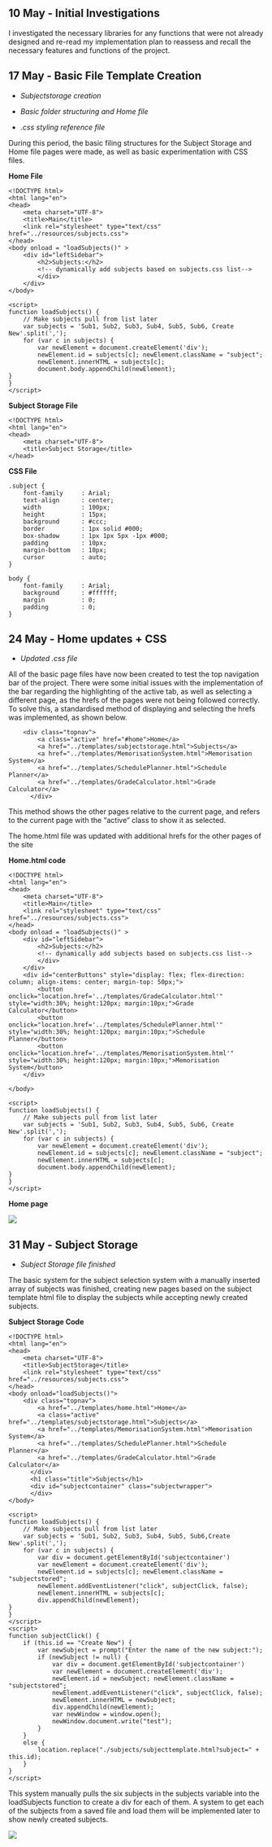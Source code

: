 ## 10 May - Initial Investigations<a id="10-may---initial-investigations"></a>

I investigated the necessary libraries for any functions that were not already designed and re-read my implementation plan to reassess and recall the necessary features and functions of the project.


## 17 May - Basic File Template Creation<a id="17-may---basic-file-template-creation"></a>

- _Subjectstorage creation_

- _Basic folder structuring and Home file_

- _.css styling reference file_

During this period, the basic filing structures for the Subject Storage and Home file pages were made, as well as basic experimentation with CSS files.

**Home File**

    <!DOCTYPE html>
    <html lang="en">
    <head>
        <meta charset="UTF-8">
        <title>Main</title>
        <link rel="stylesheet" type="text/css" href="../resources/subjects.css">
    </head>
    <body onload = "loadSubjects()" >
        <div id="leftSidebar">
            <h2>Subjects:</h2>
            <!-- dynamically add subjects based on subjects.css list-->
            </div>
        </div>
    </body>

<!---->

    <script>
    function loadSubjects() {
        // Make subjects pull from list later
        var subjects = 'Sub1, Sub2, Sub3, Sub4, Sub5, Sub6, Create New'.split(',');
        for (var c in subjects) {
            var newElement = document.createElement('div');
            newElement.id = subjects[c]; newElement.className = "subject";
            newElement.innerHTML = subjects[c];
            document.body.appendChild(newElement);
    }
    }
    </script>

**Subject Storage File**

    <!DOCTYPE html>
    <html lang="en">
    <head>
        <meta charset="UTF-8">
        <title>Subject Storage</title>
    </head>

**CSS File**

    .subject {
        font-family     : Arial;
        text-align      : center;
        width           : 100px;
        height          : 15px;
        background      : #ccc;
        border          : 1px solid #000;
        box-shadow      : 1px 1px 5px -1px #000;
        padding         : 10px;
        margin-bottom   : 10px;
        cursor          : auto;
    }

<!---->

    body {
        font-family     : Arial;
        background      : #ffffff;
        margin          : 0;
        padding         : 0;
    }


## 24 May - Home updates + CSS<a id="24-may---home-updates--css"></a>

- _Updated .css file_

All of the basic page files have now been created to test the top navigation bar of the project. There were some initial issues with the implementation of the bar regarding the highlighting of the active tab, as well as selecting a different page, as the hrefs of the pages were not being followed correctly. To solve this, a standardised method of displaying and selecting the hrefs was implemented, as shown below.

        <div class="topnav">
            <a class="active" href="#home">Home</a>
            <a href="../templates/subjectstorage.html">Subjects</a>
            <a href="../templates/MemorisationSystem.html">Memorisation System</a>
            <a href="../templates/SchedulePlanner.html">Schedule Planner</a>
            <a href="../templates/GradeCalculator.html">Grade Calculator</a>
          </div>

This method shows the other pages relative to the current page, and refers to the current page with the “active” class to show it as selected. 

The home.html file was updated with additional hrefs for the other pages of the site

**Home.html code**

    <!DOCTYPE html>
    <html lang="en">
    <head>
        <meta charset="UTF-8">
        <title>Main</title>
        <link rel="stylesheet" type="text/css" href="../resources/subjects.css">
    </head>
    <body onload = "loadSubjects()" >
        <div id="leftSidebar">
            <h2>Subjects:</h2>
            <!-- dynamically add subjects based on subjects.css list-->
            </div>
        </div>
        <div id="centerButtons" style="display: flex; flex-direction: column; align-items: center; margin-top: 50px;">
            <button onclick="location.href='../templates/GradeCalculator.html'" style="width:30%; height:120px; margin:10px;">Grade Calculator</button>
            <button onclick="location.href='../templates/SchedulePlanner.html'" style="width:30%; height:120px; margin:10px;">Schedule Planner</button>
            <button onclick="location.href='../templates/MemorisationSystem.html'" style="width:30%; height:120px; margin:10px;">Memorisation System</button>
        </div>

<!---->

    </body>

<!---->

    <script>
    function loadSubjects() {
        // Make subjects pull from list later
        var subjects = 'Sub1, Sub2, Sub3, Sub4, Sub5, Sub6, Create New'.split(',');
        for (var c in subjects) {
            var newElement = document.createElement('div');
            newElement.id = subjects[c]; newElement.className = "subject";
            newElement.innerHTML = subjects[c];
            document.body.appendChild(newElement);
    }
    }
    </script>

**Home page**

![](https://lh7-us.googleusercontent.com/docsz/AD_4nXeW-AVegIza2gLgdy7kRHbzi16b8ZKNMv_CeC6w1fQLducFmpHt-OzeKjW4Dhzl_kpKqS5niSIhC6zoWLQLAL_YD7loLalawm1JGwmYLnSnhEg1-zEIow5myLr9QOY84oaM5XMY-78AFhnbokheuMXmSis7?key=gN0_xdxwyMMxbxbHXeBexA)


## 31 May - Subject Storage<a id="31-may---subject-storage"></a>

- _Subject Storage file finished_

The basic system for the subject selection system with a manually inserted array of subjects was finished, creating new pages based on the subject template html file to display the subjects while accepting newly created subjects.

**Subject Storage Code**

    <!DOCTYPE html>
    <html lang="en">
    <head>
        <meta charset="UTF-8">
        <title>SubjectStorage</title>
        <link rel="stylesheet" type="text/css" href="../resources/subjects.css">
    </head>
    <body onload="loadSubjects()">
        <div class="topnav">
            <a href="../templates/home.html">Home</a>
            <a class="active" href="../templates/subjectstorage.html">Subjects</a>
            <a href="../templates/MemorisationSystem.html">Memorisation System</a>
            <a href="../templates/SchedulePlanner.html">Schedule Planner</a>
            <a href="../templates/GradeCalculator.html">Grade Calculator</a>
          </div>
          <h1 class="title">Subjects</h1>
          <div id="subjectcontainer" class="subjectwrapper">
          </div>
    </body>

<!---->

    <script>
    function loadSubjects() {
        // Make subjects pull from list later
        var subjects = 'Sub1, Sub2, Sub3, Sub4, Sub5, Sub6,Create New'.split(',');
        for (var c in subjects) {
            var div = document.getElementById('subjectcontainer')
            var newElement = document.createElement('div');
            newElement.id = subjects[c]; newElement.className = "subjectstored";
            newElement.addEventListener("click", subjectClick, false);
            newElement.innerHTML = subjects[c];
            div.appendChild(newElement);
    }
    }
    </script>
    <script>
    function subjectClick() {
        if (this.id == "Create New") {
            var newSubject = prompt("Enter the name of the new subject:");
            if (newSubject != null) {
                var div = document.getElementById('subjectcontainer')
                var newElement = document.createElement('div');
                newElement.id = newSubject; newElement.className = "subjectstored";
                newElement.addEventListener("click", subjectClick, false);
                newElement.innerHTML = newSubject;
                div.appendChild(newElement);
                var newWindow = window.open();
                newWindow.document.write("test");
            }
        }
        else {
            location.replace("./subjects/subjecttemplate.html?subject=" + this.id);
        }
    }
    </script>

This system manually pulls the six subjects in the subjects variable into the loadSubjects function to create a div for each of them. A system to get each of the subjects from a saved file and load them will be implemented later to show newly created subjects.

![](https://lh7-us.googleusercontent.com/docsz/AD_4nXcFBtE1x-Y9tvHZSZuKPiA2E9u-mndCO3d8VCRdOHlT51KW3vs3CEv2E2wwco0uUQm3eCVo5BYO2pgGSREtycKOjxQZyatkLWCEr0rBqZc5Giesyta_B5ejCe8omOM-dSKBo4rNuKQdsQuQKIRutJXTfc1F?key=gN0_xdxwyMMxbxbHXeBexA)

\
\
\
\
\
\
\
\
\
\
\
\
\
\
\
\
\
\
\
\
\
\
\
\
\
\
\
\
\
\



## 6 June - Schedule Planner and Subject Storage<a id="6-june---schedule-planner-and-subject-storage"></a>

Added basic template versions of all planned pages to test the top sidebar as a way to select different pages.

- _Schedule Planner_

The subject storage file was reworked to implement file loading to import subjects. This included implementing a number of functions to split down the file and get the arrays created from its’ data, split by the commas in the arrays.

**Subject Storage Final Version**

    <!DOCTYPE html>
    <html lang="en">
    <head>
        <meta charset="UTF-8">
        <title>SubjectStorage</title>
        <link rel="stylesheet" type="text/css" href="../resources/subjects.css">
        <script src="../javascript/main.js"></script>
    </head>
    <body onload="loadSubjects()">
        <div class="topnav">
            <a href="../templates/home.html">Home</a>
            <a class="active" href="../templates/subjectstorage.html">Subjects</a>
            <a href="../templates/MemorisationSystem.html">Memorisation System</a>
            <a href="../templates/SchedulePlanner.html">Schedule Planner</a>
            <a href="../templates/GradeCalculator.html">Grade Calculator</a>
          </div>
          <h1 class="title">Subjects</h1>
          <label for="TasksInput" class="btn loadbtn" style="margin-left:39%"">Load subjects from Subjectgrades file</label>
          <input id="TasksInput" style="visibility:hidden;" type="file" onchange='openTasksFile(event)'>
          <div id="subjectcontainer" class="subjectwrapper">
          </div>
    </body>

<!---->

    <script>
        const openTasksFile = (e) => {
            e.target.files[0].text().then((t) => {
                const outcome = t.split(/\r?\n/);
                console.log("File content:", outcome);
                const dataLines = outcome.slice(1);
                [group1, group2, group3] = splitAndGroupArrays(dataLines);
                console.log("Subjects Found:", group1);
                group1 = uniq(group1);
                console.log("Unique Subjects Found:", group1);
                group1.push("Create New");
                group1.forEach(subject => {
                    var div = document.getElementById('subjectcontainer')
                    var newElement = document.createElement('div');
                    newElement.id = subject; newElement.className = "subjectstored";
                    newElement.addEventListener("click", subjectClick, false);
                    newElement.innerHTML = subject;
                    div.appendChild(newElement);
                });

<!---->

            });
        };
        function splitAndGroupArrays(arrays) {
            let group1 = [];
            let group2 = [];
            let group3 = [];

<!---->

            arrays.forEach(array => {
                let sections = array.split(',');
                if (sections.length === 3) {
                    group1.push(sections[0].trim());
                    group2.push(sections[1].trim());
                    group3.push(sections[2].trim());
                } else {
                    console.warn("Error", array);
                }
            });
            return [group1, group2, group3];
        }
    </script>

![](https://lh7-us.googleusercontent.com/docsz/AD_4nXdGmu2-y2foTtRQYpTk9mO8e0U272cpxl8Ab100cZs-pbPX_bFaYEwAByXpLh97ZVPfyp2xwsaZ1nQ_DhtbvVnOi9sTFgSvRv6hU4HWOp8-QBQRkY-1t5QHAo0_JTIo3mg4a3zZqY4KUqCemsW7eyzx86k?key=gN0_xdxwyMMxbxbHXeBexA)

While creating the file reading method, it was discovered that files cannot be written to in a Javascript environment without a backend server for security reasons, causing any newly created files to be required to be locally stored.

I looked into the implementation of the schedule planner file, and assessing the different options to create the calendar and tasks menu. After looking between various libraries, the one that I ended up utilising was the FullCalendar module due to its’ simple implementation without the requirement for the end user to download any files and its’ unreliance on any backend servers, an issue faced with the manhole library.

From here, the implementation of the schedule planner was relatively simple. Initially, the main calendar was implemented without any task functionality using the basic structure laid out in the FullCalendar documentation. 

**Basic Page Code**

    <!DOCTYPE html>
    <html lang="en">
    <head>
        <meta charset="UTF-8">
        <title>SchedulePlanner</title>
        <link rel="stylesheet" type="text/css" href="../resources/subjects.css">
        <script src='https://cdn.jsdelivr.net/npm/fullcalendar@6.1.14/index.global.min.js'></script>
    </head>
    <body onload = "loadSubjects()" >
        <div class="topnav">
            <a href="../templates/home.html">Home</a>
            <a href="../templates/subjectstorage.html">Subjects</a>
            <a href="../templates/MemorisationSystem.html">Memorisation System</a>
            <a class="active" href="../templates/SchedulePlanner.html">Schedule Planner</a>
            <a href="../templates/GradeCalculator.html">Grade Calculator</a>
          </div>
          <h1 class="title">Schedule Planner</h1>
          <div id='calendar'></div>
    </body>
    <script>
        document.addEventListener('DOMContentLoaded', function() {
          calendarEl = document.getElementById('calendar');
          calendar = new FullCalendar.Calendar(calendarEl, {
            initialView: 'dayGridMonth',
            selectable: true,
            height:"auto"
          });
          calendar.render();
        });

**Basic Schedule Planner Menu**

![](https://lh7-us.googleusercontent.com/docsz/AD_4nXd0yv2kNzIzOK677936wSGgIypasXf0S8un7tszFCcnF9eTVySCGHMB0tSG8M8hsru9DbtuBLc9x759kdyopep0mLqu6j-iyL1AFv6TgP8w5su0uP8OAsuDCKsFji5cd2-K8pllite2XdzxW_I50P-6fZI?key=gN0_xdxwyMMxbxbHXeBexA)

A basic tasks system was then introduced, however it still lacks the details view within the popout menu.

**Basic Tasks Menu**

    <!DOCTYPE html>
    <html lang="en">
    <head>
        <meta charset="UTF-8">
        <title>SchedulePlanner</title>
        <link rel="stylesheet" type="text/css" href="../resources/subjects.css">
        <script src='https://cdn.jsdelivr.net/npm/fullcalendar@6.1.14/index.global.min.js'></script>
        <script src="../javascript/main.js"></script>
    </head>
    <body>
        <div class="topnav">
            <a href="../templates/home.html">Home</a>
            <a href="../templates/subjectstorage.html">Subjects</a>
            <a href="../templates/MemorisationSystem.html">Memorisation System</a>
            <a class="active" href="../templates/SchedulePlanner.html">Schedule Planner</a>
            <a href="../templates/GradeCalculator.html">Grade Calculator</a>
        </div>
        <h1 class="title">Schedule Planner</h1>
        <button id="loadFileBtn" class="btn">Select Schedule File</button>
        <button id="createTaskBtn" class="btn">Create New Task</button>
        <div id='calendar'></div>

<!---->

        <script>
            document.addEventListener('DOMContentLoaded', function() {
                // Initialize the calendar element
                calendarEl = document.getElementById('calendar');
                calendar = new FullCalendar.Calendar(calendarEl, {
                    events: [],
                    initialView: 'dayGridMonth',
                    selectable: true,
                    height: "auto",
                    eventMouseEnter: function(info) {
                showTaskDetails(info.event);
            },
            eventMouseLeave: function() {
                hideTaskDetails();
            }
                });
                calendar.render();

<!---->

                document.getElementById('loadFileBtn').addEventListener('click', loadSubjects);
                document.getElementById('createTaskBtn').addEventListener('click', createTask);
                document.getElementById('saveTaskBtn').addEventListener('click', saveTask);
                document.getElementById('cancelTaskBtn').addEventListener('click', closeTaskModal);
            });

<!---->

            function showTaskDetails(event) {
                const detailsDiv = document.createElement('div');
                detailsDiv.id = 'taskDetailsHover';
                detailsDiv.style.position = 'absolute';
                detailsDiv.style.backgroundColor = 'white';
                detailsDiv.style.border = '1px solid black';
                detailsDiv.style.padding = '10px';
                detailsDiv.style.zIndex = '1000';
                detailsDiv.innerHTML = `
                    <strong>${event.title}</strong><br>
                    Start: ${event.start.toLocaleString()}<br>
                    End: ${event.end ? event.end.toLocaleString() : 'N/A'}<br>
                    Details: ${event.extendedProps.details || 'No details provided'}
                `;
           
                function hideTaskDetails() {
                    const detailsDiv = document.getElementById('taskDetailsHover');
                    if (detailsDiv) {
                        detailsDiv.remove();
                }
            }
        document.body.appendChild(detailsDiv);
        document.addEventListener('mousemove', function moveListener(e) {
            detailsDiv.style.left = e.pageX + 10 + 'px';
            detailsDiv.style.top = e.pageY + 10 + 'px';
        }, { once: true });
    }

<!---->

            function loadSubjects() {
                const input = document.createElement('input');
                input.type = 'file';
                input.onchange = openSubjectsFile;
                input.click();
            }

<!---->

            const openSubjectsFile = (e) => {
                e.target.files[0].text().then((t) => {
                    const outcome = t.split(/\r?\n/);
                    console.log("File content:", outcome);
                    const dataLines = outcome.slice(1);
                    const [titles, starts, ends, colors] = splitAndGroupArrays(dataLines);
                    console.log("Titles:", titles);
                    console.log("Starts:", starts);
                    console.log("Ends:", ends);
                    console.log("Colors:", colors);

<!---->

                    const events = titles.map((title, index) => ({
                        title: title,
                        start: starts[index],
                        end: ends[index],
                        color: colors[index]
                    }));

<!---->

                    localStorage.setItem('scheduleEvents', JSON.stringify(events));

<!---->

                    updateCalendar();
                });
            };

<!---->

            function splitAndGroupArrays(arrays) {
                let group1 = [];
                let group2 = [];
                let group3 = [];
                let group4 = [];
                let group5 = [];

<!---->

                arrays.forEach(array => {
                    let sections = array.split(',');

<!---->

                    if (sections.length === 5) {
                        group1.push(sections[0].trim());
                        group2.push(sections[1].trim());
                        group3.push(sections[2].trim());
                        group4.push(sections[3].trim());
                    } else {
                        console.warn("Error", array);
                    }
                });

<!---->

                return [group1, group2, group3, group4];
            }

<!---->

            function createTask() {
            var newTask = prompt("Enter the name of the task:");
            var startDate = prompt("Enter start date of the task (Format - YYYY:MM:DD):");
            var endDate = prompt("Enter end date of the task (Format - YYYY:MM:DD):");
            var details = prompt("Task Details:");
            if (newTask != null) {
                newTask = {
                    title: newTask,
                    start: startDate,
                    end: endDate,
                    details: details
                };
                const existingEvents = JSON.parse(localStorage.getItem('scheduleEvents')) || [];
                existingEvents.push(newTask);
                localStorage.setItem('scheduleEvents', JSON.stringify(existingEvents));
                updateCalendar();
            }
            }

<!---->

            function updateCalendar() {
                const events = JSON.parse(localStorage.getItem('scheduleEvents')) || [];

<!---->

                calendar.removeAllEvents();
                events.forEach(event => calendar.addEvent(event));
                calendar.render();
            }

<!---->

            document.addEventListener('DOMContentLoaded', updateCalendar);
        </script>
    </body>
    </html>

This included a method to create tasks, as well as a method to locally save the created tasks to ensure they remain consistent.

The template for these tasks to be loaded into was also developed in its’ basic form. This template loads the subject information from the subject and creates a basic page around it.

![](https://lh7-us.googleusercontent.com/docsz/AD_4nXebdbECImJUhOYpvla0cBzvUzSo3D155VpdLXLRJ8p_4zqNc7dGXfoi9BfgVtZx9n0nHmkGnz5loCn0ZAJmn-rHg9vAfbo4tVHWwj8dIFj00z7aRW5EJrqI9IZoww5rC4KNjXSZqPdrlNxj97vZPbTGOKg?key=gN0_xdxwyMMxbxbHXeBexA)


## 13 June - Grades Calculator and Memorisation System<a id="13-june---grades-calculator-and-memorisation-system"></a>

The grades system was largely developed utilising similar code from the previous modules, particularly regarding the file loading and array separation functions. 

**Grade Calculator**

    <!DOCTYPE html>
    <html lang="en">
    <head>
        <meta charset="UTF-8">
        <title>Grade Calculator</title>
        <link rel="stylesheet" type="text/css" href="../resources/subjects.css">
    <script src="https://cdnjs.cloudflare.com/ajax/libs/Chart.js/2.9.4/Chart.js"> </script>
    </head>
    <body onload = "init()" >
        <div class="topnav">
            <a href="../templates/home.html">Home</a>
            <a href="../templates/subjectstorage.html">Subjects</a>
            <a href="../templates/MemorisationSystem.html">Memorisation System</a>
            <a href="../templates/SchedulePlanner.html">Schedule Planner</a>
            <a class="active" href="../templates/GradeCalculator.html">Grade Calculator</a>
        </div>
        <h1 class="title">Grade Calculator</h1>
        <label for="TasksInput" class="btn">Select Grades File</label>
        <input id="TasksInput" style="visibility:hidden;" type="file" onchange='openTasksFile(event)'>
        <canvas id="myChart" style="width:100%;max-width:700px"></canvas>
    </body>

<!---->

    <script>
        var xValues = ["A", "B", "C", "D", "E"];
        var yValues = [55, 49, 44, 24, 15];
        var barColors = ["red", "green", "blue", "orange", "brown"];
        var myChart; // Declare myChart globally

<!---->

        function init() {
            // Initialize the chart after the DOM has loaded
            var ctx = document.getElementById('myChart').getContext('2d');
            myChart = new Chart(ctx, {
                type: "bar",
                data: {
                    labels: xValues,
                    datasets: [{
                        backgroundColor: barColors,
                        data: yValues
                    }]
                },
                options: {
                    scales: {
                        yAxes: [{ ticks: { beginAtZero: true } }]
                    },
                    legend: { display: false },
                    title: {
                        display: true,
                        text: "Grades"
                    }
                }
            });
        }

<!---->

        const openTasksFile = (e) => {
            e.target.files[0].text().then((t) => {
                const outcome = t.split(/\r?\n/);
                console.log("File content:", outcome);
                // Skip the header line and process the rest
                const dataLines = outcome.slice(1);
                const [group1, group2, group3] = splitAndGroupArrays(dataLines);
                console.log("Group 1:", group1);
                console.log("Group 2:", group2);
                console.log("Group 3:", group3);

<!---->

                // Update xValues and yValues
                xValues = group2;
                yValues = group3.map(Number); // Ensure grades are numbers

<!---->

                // Redraw the chart with the new data
                updateChart();
            });
        };

<!---->

        function updateChart() {
            myChart.data.labels = xValues;
            myChart.data.datasets[0].data = yValues;
            myChart.update();
        }

<!---->

        function splitAndGroupArrays(arrays) {
            // Initialize arrays to hold grouped sections
            let group1 = [];
            let group2 = [];
            let group3 = [];

<!---->

            // Loop through each array in the input
            arrays.forEach(array => {
                // Split the string by commas
                let sections = array.split(',');

<!---->

                // Add each section to its corresponding group
                if (sections.length === 3) {
                    group1.push(sections[0].trim());
                    group2.push(sections[1].trim());
                    group3.push(sections[2].trim());
                } else {
                    console.warn("Error", array);
                }
            });

<!---->

            // Return the grouped arrays
            return [group1, group2, group3];

The Chart.js library was implemented to ensure that the graphs are as flexible and smooth as possible while ensuring that it can be run off of a users’ local device with no backend support. However, there are currently some issues with calculating the overall grades of the attached file. 

The memorisation system was also designed this week, with a popout window offering the question and possible answers in a similar format to that laid out in the storyboard for the implementation plan.

**Memorisation System Code**

    <!DOCTYPE html>
    <html lang="en">
    <head>
        <meta charset="UTF-8">
        <title>MemorisationSystem</title>
        <link rel="stylesheet" type="text/css" href="../resources/subjects.css">
    </head>
    <body onload="">
        <div class="topnav">
            <a href="../templates/home.html">Home</a>
            <a href="../templates/subjectstorage.html">Subjects</a>
            <a class="active" href="../templates/MemorisationSystem.html">Memorisation System</a>
            <a href="../templates/SchedulePlanner.html">Schedule Planner</a>
            <a href="../templates/GradeCalculator.html">Grade Calculator</a>
        </div>
        <h1 class="title">Memoriser</h1>
        <div class="flashcard-container">
            <h2>Click the "Start" button to select a flashcard file to practice</h2>
            <div class="flashcard-types">
                <button id="startButton">Start</button>
                <input id="questionsFile" type="file" style="visibility:hidden;" onchange='loadQuestions(event)'>
            </div>
            <dialog>
                <div class="flashcard" id="flashcard">
                    <span id="questionText"></span><br>
                    <button id="answer1" onclick="checkAnswer(this)"></button><br>
                    <button id="answer2" onclick="checkAnswer(this)"></button><br>
                    <button id="answer3" onclick="checkAnswer(this)"></button><br>
                    <button id="answer4" onclick="checkAnswer(this)"></button>
                </div>
                <div class="action-buttons">
                    <button onclick="nextQuestion()">Next</button>
                    <button onclick="closeDialog()">Close</button>
                </div>
                <div id="result"></div>
            </dialog>
        </div>
    </body>
    <script>
        let questions = [];
        let currentQuestionIndex = 0;

<!---->

        document.getElementById('startButton').addEventListener('click', function () {
            document.getElementById('questionsFile').click();
        });

<!---->

        function loadQuestions(event) {
            const file = event.target.files[0];
            if (file) {
                file.text().then((text) => {
                    const lines = text.split(/\r?\n/);
                    questions = lines.map(line => line.split(',')).filter(parts => parts.length === 5);
                    console.log(questions);
                    if (questions.length > 0) {
                        currentQuestionIndex = Math.floor(Math.random() * questions.length);
                        showQuestion(currentQuestionIndex);
                        document.querySelector('dialog').showModal();
                    }
                });
            }
        }

<!---->

        function showQuestion(index) {
            const [question, a1, a2, a3, a4] = questions[index];
            document.getElementById('questionText').textContent = question;
           
            // Randomize the order of answers
            const answers = [a1, a2, a3, a4];
            shuffleArray(answers);
           
            document.getElementById('answer1').textContent = answers[0];
            document.getElementById('answer2').textContent = answers[1];
            document.getElementById('answer3').textContent = answers[2];
            document.getElementById('answer4').textContent = answers[3];
           
            document.getElementById('result').textContent = '';
        }

<!---->

        function checkAnswer(button) {
            const selectedAnswer = button.textContent.trim();
            const correctAnswer = questions[currentQuestionIndex][1]; // First answer is correct

<!---->

            const resultDiv = document.getElementById('result');
            if (selectedAnswer === correctAnswer) {
                resultDiv.textContent = 'correct';
                resultDiv.style.color = 'green';
            } else {
                resultDiv.textContent = 'incorrect';
                resultDiv.style.color = 'red';
            }
        }

<!---->

        function nextQuestion() {
            currentQuestionIndex = Math.floor(Math.random() * questions.length);
            showQuestion(currentQuestionIndex);
        }

<!---->

        function closeDialog() {
            document.querySelector('dialog').close();
        }

<!---->

        function shuffleArray(array) {
            for (let i = array.length - 1; i > 0; i--) {
                const j = Math.floor(Math.random() * (i + 1));
                [array[i], array[j]] = [array[j], array[i]];
            }
        }
    </script>
    </html>

![](https://lh7-us.googleusercontent.com/docsz/AD_4nXfmI-uCo9Whitcx5BDafKeOLPkfqffe0BL9wpjCfPL7OLTDXeCGEmXQXvXi3h_hmt2GYv3btyxe6VstWTMZK1eR9BKfQvTdYJpLXbluK4Higw5LSummhpzDPVbRmDo38BtCe3duhVsTvNy7CI4bsAhda4M?key=gN0_xdxwyMMxbxbHXeBexA)

Some default flashcards were generated by ChatGPT as an example for the usage.


##  20 June - Completion<a id="20-june---completion"></a>

- _Project Completion_

The grades menu was completed with the calculations of the grades working and the layout fixed to allow both divs to be aligned vertically together

**Grades Calculator Menu**

![](https://lh7-us.googleusercontent.com/docsz/AD_4nXdMg6nHvVn_T2cCqWn0VoBIkejnje6Sh1zsxbGuOy0xo4Bp4Cx2V7uJENkVLgGtjb_zjf3OpZRfIF3AkMC7HxbaeIxB2L2G8qA8xnHDG_vzATu5iDM3EfFVWmexH61zy7-c5B5pC1wKto_hxejDhOCSsd3p?key=gN0_xdxwyMMxbxbHXeBexA)

The CSS file was finalised with some finishing touches to ensure that the project flows together as well as possible.

    .subject {
        font-family     : Arial;
        text-align      : center;
        width           : 100px;
        height          : 15px;
        background      : #ccc;
        border          : 1px solid #000;
        box-shadow      : 1px 1px 5px -1px #000;
        padding         : 10px;
        margin-bottom   : -15px;
        margin-top      : 30px;
        cursor          : pointer;
    }

<!---->

    .center {
        margin: auto;
    }

<!---->

    body {
        font-family     : Arial;
        background      : #757373;
        margin          : 0;
        padding         : 0;
    }

<!---->

    .topnav {
        background-color: #333;
        overflow: hidden;
      }
     
      .topnav a {
        float: left;
        color: #f2f2f2;
        text-align: center;
        padding: 14px 16px;
        text-decoration: none;
        font-size: 17px;
      }
     
      .topnav a:hover {
        background-color: #ddd;
        color: black;
      }
     
      .topnav a.active {
        background-color: #04AA6D;
        color: white;
      }

<!---->

      .title {
        font-family     : Arial;
        text-align      : center;
        width           : 100%;
        height          : 60px;
        background      : #ccc;
        border          : 1px solid #000;
        padding         : 0px;
        margin-bottom   : 10px;
        cursor          : pointer;
      }

<!---->

      .subjectstored {
        font-family     : Arial;
        font-size       : 30px;
        text-align      : center;
        line-height     : 150%;
        width           : 60%;
        height          : 50px;
        background      : #ccc;
        border          : 1px solid #000;
        box-shadow      : 1px 1px 5px -1px #000;
        padding         : 10px;
        margin-bottom   : 25px;
        margin-top      : 25px;
        cursor          : pointer;
        display: flex;
        justify-content: center;
      }

<!---->

      .subjectwrapper {
        margin-left:25%;

<!---->

      }

<!---->

      .sidebar  {
        font-family     : Arial;
        font-size       : 30px;
        text-align      : center;
        width           : 23%;
        height          : 75px;
        background      : #ccc;
        border          : 1px solid #000;
        box-shadow      : 1px 1px 5px -1px #000;
        padding         : 10px;
        margin-bottom   : 25px;
        margin-top      : 25px;
        cursor          : pointer;
        justify-content: center;
      }

<!---->

      .right-sidebar {
        margin-left: auto;
        margin-right: 5%;
      }

<!---->

      .left-sidebar {
        margin-left: -94%;
        margin-right: auto;
      }

<!---->

      .gradetable {
        background:#979090;
        margin-left: auto;
        margin-right: 15%;
      }

<!---->

      .titlewrapper {
        background:#979090;
        width: 100%;
        height: 160px;
        border          : 1px solid #000;
        display: flex;
      }

<!---->

      .gradestable {
        background:#979090;
        height: 350px;
      }

<!---->

      .taskstable {
        background:#552727;
        height: 350px;
        margin-left:-119%;
      }

<!---->

      h1 {
        text-align: center;
        font-size: 50px;
        color: black;
    }
     
      .loadbtn {
        font-family     : Arial;
        font-size       : 20px;
        text-align      : center;
        line-height     : 0%;
        width           : 20%;
        height          : 75px;
        background      : #7460b9;
        border          : 1px solid #000;
        box-shadow      : 1px 1px 5px -1px #000;
        padding         : 10px;
        margin-bottom   : 25px;
        margin-top      : 25px;
        cursor          : pointer;
      }

<!---->

      .grade {
        font-family     : Arial;
        font-size       : 30px;
        text-align      : center;
        width           : 100%;
        height          : 50px;
        background      : #ccc;
        border          : 1px solid #000;
        box-shadow      : 1px 1px 5px -1px #000;
        padding         : 10px;
        margin-bottom   : -15px;
        margin-top      : 30px;
        cursor          : pointer;
      }

<!---->

     

Some example flashcards were generated by ChatGPT to fill in the flashcards section.


## Section 1 - Home Menu<a id="section-1---home-menu"></a>

### Initial design<a id="initial-design"></a>

As this section was the first to be designed, it also had the first basic GUI selections that would be standardised across the rest of the application, such as the design of the top navigation bar. This navigation bar was created using a div storing each of the buttons, with a href to each of them that have to be manually changed each time a new page to be placed onto the top navigation bar was created.

        <div class="topnav">
            <a class="active" href="#home">Home</a>
            <a href="../templates/subjectstorage.html">Subjects</a>
            <a href="../templates/MemorisationSystem.html">Memorisation System</a>
            <a href="../templates/SchedulePlanner.html">Schedule Planner</a>
            <a href="../templates/GradeCalculator.html">Grade Calculator</a>
          </div>
    CSS Styling
    .topnav {
        background-color: #333;
        overflow: hidden;
      }
     
      .topnav a {
        float: left;
        color: #f2f2f2;
        text-align: center;
        padding: 14px 16px;
        text-decoration: none;
        font-size: 17px;
      }
     
      .topnav a:hover {
        background-color: #ddd;
        color: black;
      }
     
      .topnav a.active {
        background-color: #04AA6D;
        color: white;
      }

![](https://lh7-us.googleusercontent.com/docsz/AD_4nXdECTtb8OBCmVDSggWBNnAlvlXsoCjjU1aI94cRer8a2nYVMqimd-jFfj-9jM5zkXbXvW0k7DFbMsl9HBufE4Xsk9tysJVmF18aIu_f6QmQpVVrqIQonqOv8D5JjA_wIohGr0v5CkI_gvn-QlcurxXMZ7i0?key=gN0_xdxwyMMxbxbHXeBexA)


## Section 2 - Subjects Menu<a id="section-2---subjects-menu"></a>

### Initial implementation of File Reader<a id="initial-implementation-of-file-reader"></a>

![](https://lh7-us.googleusercontent.com/docsz/AD_4nXfY6c5rqeUOI7JxZGtRIZUQD67XBJfYudEfO-1OwLeoyAmdmoLV3VpDrTm5BF0GyOj4BG6UXvc9puTiwTAjkIPC0cBkZe410_mcqQavonUmrgi5jmfGJeJeZ6PTFxn_UT1QP212zHXnNIr2Xx4XASSv5--x?key=gN0_xdxwyMMxbxbHXeBexA)

The initial file reading method had issues in its’ logic, causing splits to be made between each letter in the array, instead of splits being made at each of the commas to get the different sections of the file as separate arrays to be read. This caused the issue in the image above. This issue was furthered when it was added to the correct table.

![](https://lh7-us.googleusercontent.com/docsz/AD_4nXc-KQM5snh2jufy2tsA809BrLnpDvGMn7VzC5s5F77Ubf3NIFx0Ig18apNxlUeNzbcm8B5kezpGViUnq9uM_q2LpnHWYTqa3ex1pXc5fsTKiE8HErSjHNEaewBj_1DDMK-3L3HuzzfhcaYiCOO-V7v92k_l?key=gN0_xdxwyMMxbxbHXeBexA)

After moving into correct table in the top-right of the page, the issue was furthered, as the individual letters were being read as separate arrays, causing them to be split into the task and grade columns.


### openFile function updates<a id="openfile-function-updates"></a>

#### The openFile function was changed to the following code:<a id="the-openfile-function-was-changed-to-the-following-code"></a>

        const openTasksFile = (e) => {
            e.target.files[0].text().then((t) => {
                const outcome = t.split(/\r?\n/);
                console.log("File content:", outcome);
                const dataLines = outcome.slice(1);
                [group1, group2, group3] = splitAndGroupArrays(dataLines);
                console.log("Subjects Found:", group1);
                group1 = uniq(group1);
                console.log("Unique Subjects Found:", group1);
                group1.forEach(subject => {
                    var newElement = document.createElement('div');
                    newElement.id = subject; newElement.className = "subject";
                    newElement.innerHTML = subject;
                    newElement.addEventListener("click", subjectClick, false);
                    document.body.appendChild(newElement);
                });

<!---->

            });
        };

The openFile function varies slightly between pages depending on the type of function to be opened and the data that needs to be extracted. The above version is the final version implemented into the subject template page. 


#### Code rundown:<a id="code-rundown"></a>

- The text is gathered from the opend files

- A constant is formed of the split text arrays from the main text segment

- The first segment of the array is sliced off, as it is redundant

- The code is run through the SplitandGroupArrays function

- The returned group1 segment, which is the subjects, is run through the uniq function

- Each of the subjects in group 1 have a div created, which is then given the click function, and appended to the document.


### splitAndGroupArrays function<a id="splitandgrouparrays-function"></a>

The splitAndGroupArrays function was made separate from the main openFile function for purposes of simplicity in implementing the code into other pages due to the changes required, as well as the potential need for one but not both of these functions in other applications across the site.


#### Code:<a id="code"></a>

    function splitAndGroupArrays(arrays) {
            let group1 = [];
            let group2 = [];
            let group3 = [];

<!---->

            arrays.forEach(array => {
                let sections = array.split(',');
                if (sections.length === 3) {
                    group1.push(sections[0].trim());
                    group2.push(sections[1].trim());
                    group3.push(sections[2].trim());
                } else {
                    console.warn("Error", array);
                }
            });
            return [group1, group2, group3];
        }


#### Code Rundown:<a id="code-rundown-1"></a>

- However many groups are necessary (in this case three) are formed to hold the split arrays

- For each array, the commas are found and the arrays are split at each of them into their split array groups defined previously.

- The sections are pushed into their respective groups.

- The three groups are returned to the openFile or similar function


### Uniq function<a id="uniq-function"></a>

The Uniq function was designed for the home and subject selection screens, but was first implemented into the subject selection menu. It goes through the list of subjects provided to it and pulls the unique subjects.


#### Code:<a id="code-1"></a>

    function uniq(a) {
        var seen = {};
        return a.filter(function(item) {
            return seen.hasOwnProperty(item) ? false : (seen[item] = true);
        });
    }


#### Code Rundown:<a id="code-rundown-2"></a>

- A variable is established for seen subjects to be held in

- The provided subjects are filtered based on whether the subject has been seen. If it has been seen, it is added to the seen variable to be checked against the future subjects.


### Subject Storage Full code:<a id="subject-storage-full-code"></a>

    <!DOCTYPE html>
    <html lang="en">
    <head>
        <meta charset="UTF-8">
        <title>SubjectStorage</title>
        <link rel="stylesheet" type="text/css" href="../resources/subjects.css">
    </head>
    <body onload="loadSubjects()">
        <div class="topnav">
            <a href="../templates/home.html">Home</a>
            <a class="active" href="../templates/subjectstorage.html">Subjects</a>
            <a href="../templates/MemorisationSystem.html">Memorisation System</a>
            <a href="../templates/SchedulePlanner.html">Schedule Planner</a>
            <a href="../templates/GradeCalculator.html">Grade Calculator</a>
          </div>
          <h1 class="title">Subjects</h1>
          <div id="subjectcontainer" class="subjectwrapper">
          </div>
    </body>

<!---->

    <script>
    function loadSubjects() {
        // Make subjects pull from list later
        var subjects = 'Sub1, Sub2, Sub3, Sub4, Sub5, Sub6,Create New'.split(',');
        for (var c in subjects) {
            var div = document.getElementById('subjectcontainer')
            var newElement = document.createElement('div');
            newElement.id = subjects[c]; newElement.className = "subjectstored";
            newElement.addEventListener("click", subjectClick, false);
            newElement.innerHTML = subjects[c];
            div.appendChild(newElement);
    }
    }
    </script>
    <script>
    function subjectClick() {
        if (this.id == "Create New") {
            var newSubject = prompt("Enter the name of the new subject:");
            if (newSubject != null) {
                var div = document.getElementById('subjectcontainer')
                var newElement = document.createElement('div');
                newElement.id = newSubject; newElement.className = "subjectstored";
                newElement.addEventListener("click", subjectClick, false);
                newElement.innerHTML = newSubject;
                div.appendChild(newElement);
                var newWindow = window.open();
                newWindow.document.write("test");
            }
        }
        else {
            location.replace("./subjects/subjecttemplate.html?subject=" + this.id);
        }
    }
    </script>


## Section 3 - Grade Calculator<a id="section-3---grade-calculator"></a>

The default values for the chart are set at the top of the script section to create a default graph:

        var xValues = ["A", "B", "C", "D", "E"];
        var yValues = [55, 49, 44, 24, 15];
        var barColors = ["red", "green", "blue", "orange", "brown"];
        var myChart;


### Init Function<a id="init-function"></a>

        function init() {
            var ctx = document.getElementById('myChart').getContext('2d');
            myChart = new Chart(ctx, {
                type: "bar",
                data: {
                    labels: xValues,
                    datasets: [{
                        backgroundColor: barColors,
                        data: yValues
                    }]
                },
                options: {
                    scales: {
                        yAxes: [{ ticks: { beginAtZero: true } }]
                    },
                    legend: { display: false },
                    title: {
                        display: true,
                        text: "Grades"
                    }
                }
            });
        }

Code Rundown:

- The “mychart” element in the HTML file is found by its’ id, and the content in it is gotte nto be modified.

- The settings for the chart are filled in, such as display settings and scale types.


### Modified openTasksFile function<a id="modified-opentasksfile-function"></a>

#### Code:<a id="code-2"></a>

                // group12 is the merged groups 1 and 2 to display both the subject and task on the grade column
                const group12 = [];
                    for (let i = 0; i < group1.length; i++) {
                    group12.push(`${group1[i]} ${group2[i]}`);
                    }
                xValues = group12;
                yValues = group3.map(Number);
                updateChart();
                updateGrades(group1, group3);


#### Code Rundown:<a id="code-rundown-3"></a>

- A constant for group12 is created to hold the merged groups 1 and 2

- For the length of group1, as it is assumed that both groups are the same length, the corresponding group1 and group2 sections are merged and pushed into group12

- The x values for the chart are set to the outcome of group12

- The y values for the chart are set to a map that is created according to the number of grades in group3 and the total grades.

- The updateChart function is ran

- The updateGrades function is ran with the results of groups 1 and 3

\



### UpdateGrades Function<a id="updategrades-function"></a>

#### Code:<a id="code-3"></a>

        function updateGrades(subjects, grades) {
        const sidebar = document.getElementById('gradesSidebar');
        const subjectGradesMap = {};

<!---->

        for (let i = 0; i < subjects.length; i++) {
            const subject = subjects[i];
            const grade = Number(grades[i]);
            if (!subjectGradesMap[subject]) {
                subjectGradesMap[subject] = [];
            }
            subjectGradesMap[subject].push(grade);
        }
        for (const subject in subjectGradesMap) {
            const subjectGrades = subjectGradesMap[subject];
            const totalGrades = subjectGrades.reduce((sum, grade) => sum + grade, 0);
            const averageGrade = totalGrades / subjectGrades.length;

<!---->

            const div = document.createElement('div');
            div.textContent = `${subject}: ${averageGrade.toFixed(2)}`;
            div.classList.add('grade');
           
            sidebar.appendChild(div);
        }
    }


#### Code Rundown:<a id="code-rundown-4"></a>

- The “subjects” and “grades” inputs are taken from the previously split arrays in splitAndGroupArrays

- The sidebar is pulled from the “gradesSidebar” element in the HTML section

- An empty map constant is created to hold the created map of the grades

- For the subject length:

  - The subject constant is defined as the subject the loop is currently up to

  - The grade is set to the current grade in the loop, turned into a number instead of a string

  - If the subject isn’t already in the map, it is pushed into it.

* For each subject in the grades map:

  - The subjectGrades variable is set to the subject inside of the map

  - The totalgrades of the subject are pulled from the subjectGrades variable, with the current grade of the subject being added to the overall sum

  - The average grade is calculated by the total number of grades divided by the total length of the array of subject grades

  -


### Grade Calculator Full Code:<a id="grade-calculator-full-code"></a>

    <!DOCTYPE html>
    <html lang="en">
    <head>
        <meta charset="UTF-8">
        <title>Grade Calculator</title>
        <link rel="stylesheet" type="text/css" href="../resources/subjects.css">
    <script src="https://cdnjs.cloudflare.com/ajax/libs/Chart.js/2.9.4/Chart.js"> </script>
    </head>
    <body onload = "init()" >
        <div class="topnav">
            <a href="../templates/home.html">Home</a>
            <a href="../templates/subjectstorage.html">Subjects</a>
            <a href="../templates/MemorisationSystem.html">Memorisation System</a>
            <a href="../templates/SchedulePlanner.html">Schedule Planner</a>
            <a class="active" href="../templates/GradeCalculator.html">Grade Calculator</a>
        </div>
        <h1 class="title">Grade Calculator</h1>
        <label for="TasksInput" class="btn">Select Grades File</label>
        <input id="TasksInput" style="visibility:hidden;" type="file" onchange='openTasksFile(event)'>
        <canvas id="myChart" style="width:100%;max-width:700px"></canvas>
    </body>

<!---->

    <script>
        var xValues = ["A", "B", "C", "D", "E"];
        var yValues = [55, 49, 44, 24, 15];
        var barColors = ["red", "green", "blue", "orange", "brown"];
        var myChart;

<!---->

        function init() {
            var ctx = document.getElementById('myChart').getContext('2d');
            myChart = new Chart(ctx, {
                type: "bar",
                data: {
                    labels: xValues,
                    datasets: [{
                        backgroundColor: barColors,
                        data: yValues
                    }]
                },
                options: {
                    scales: {
                        yAxes: [{ ticks: { beginAtZero: true } }]
                    },
                    legend: { display: false },
                    title: {
                        display: true,
                        text: "Grades"
                    }
                }
            });
        }

<!---->

        const openTasksFile = (e) => {
            e.target.files[0].text().then((t) => {
                const outcome = t.split(/\r?\n/);
                console.log("File content:", outcome);
                const dataLines = outcome.slice(1);
                const [group1, group2, group3] = splitAndGroupArrays(dataLines);
                console.log("Group 1:", group1);
                console.log("Group 2:", group2);
                console.log("Group 3:", group3);
                xValues = group2;
                yValues = group3.map(Number);
                updateChart();
            });
        };

<!---->

        function updateChart() {
            myChart.data.labels = xValues;
            myChart.data.datasets[0].data = yValues;
            myChart.update();
        }

<!---->

        function splitAndGroupArrays(arrays) {
            let group1 = [];
            let group2 = [];
            let group3 = [];

<!---->

            arrays.forEach(array => {
                let sections = array.split(',');
                if (sections.length === 3) {
                    group1.push(sections[0].trim());
                    group2.push(sections[1].trim());
                    group3.push(sections[2].trim());
                } else {
                    console.warn("Error", array);
                }
            });
            return [group1, group2, group3];
        }
    </script>


## Section 4 - Schedule Planner<a id="section-4---schedule-planner"></a>

The creation of the schedule planner was a relatively straightforward process, utilising an external library in order to form the calendar. The library fullCalender was selected, as it had the easiest integration with no server-side requirements, and could be fully implemented through a script tag. The Mantime library was also considered, being open-source and more accessible, but ultimately rejected in favour of FullCalendar due to its’ requirement to either be installed onto a backend server or the client’s system, which was deemed inefficient.


### Startup function on Document content loaded:<a id="startup-function-on-document-content-loaded"></a>

#### Code:<a id="code-4"></a>

            document.addEventListener('DOMContentLoaded', function() {
                calendarEl = document.getElementById('calendar');
                calendar = new FullCalendar.Calendar(calendarEl, {
                    events: [],
                    initialView: 'dayGridMonth',
                    selectable: true,
                    height: "auto",
                    eventMouseEnter: function(info) {
                showTaskDetails(info.event);
            },
            eventMouseLeave: function() {
                hideTaskDetails();
            }
                });
                calendar.render();

<!---->

                document.getElementById('loadFileBtn').addEventListener('click', loadSubjects);
                document.getElementById('createTaskBtn').addEventListener('click', createTask);
            });


#### Code Rundown:<a id="code-rundown-5"></a>

- An event listener is added for the page being loaded to run the function

- A variable with the calendar’s location within the site is created

- A “calendar” variable is created through a new calendar object formed through the .Calendar function in the FullCalendar library

  - The details of the task, as well as the event for a mouse hovering over the task, are inserted.

* The showTaskDetails function is run with the info of the mouse hovering over the task

* The render function in the FullCalendar library is run with the current calendar variable

* The ‘loadFileBtn’ and ‘createTaskBtn’ elements in the HTML code are located, and event listeners are added onto both to detect when they are clicked, with the loadSubjects and createTask functions respectively being run.


### eventMouseLeave function<a id="eventmouseleave-function"></a>

This function was initially stored within the previous function, but was made independent to be called separately.


#### Code:<a id="code-5"></a>

            eventMouseLeave: function() {
                hideTaskDetails();
            }
                });


#### Code Rundown:<a id="code-rundown-6"></a>

- When the mouse leaves the task and the function is run, the hideTaskDetails function is run.


### hideTaskDetails function<a id="hidetaskdetails-function"></a>

#### Code:<a id="code-6"></a>

    function hideTaskDetails() {
        const detailsDiv = document.getElementById('taskDetailsHover');
        if (detailsDiv) {
            detailsDiv.remove();
        }
    }


#### Code Rundown:<a id="code-rundown-7"></a>

- A detailsDiv constant is created to store the location of the taskDetailsHover element

- If the detailsDiv constant has anything inside of it, it is removed.


### createTask function<a id="createtask-function"></a>

#### Code:<a id="code-7"></a>

    function createTask() {
        var newTask = prompt("Enter the name of the task:");
        var startDate = prompt("Enter start date of the task (Format - YYYY:MM:DD):");
        var endDate = prompt("Enter end date of the task (Format - YYYY:MM:DD):");
        var details = prompt("Task Details:");
        if (newTask != null) {
            newTask = {
                title: newTask,
                start: startDate,
                end: endDate,
                extendedProps: { details: details }
            };
            const existingEvents = JSON.parse(localStorage.getItem('scheduleEvents')) || [];
            existingEvents.push(newTask);
            localStorage.setItem('scheduleEvents', JSON.stringify(existingEvents));
            updateCalendar();
        }
    }


#### Code Rundown:<a id="code-rundown-8"></a>

- Four message prompts in the order task name, start date, end date and details are created, with their outputs being stored in variables newTask, startDate, endDate and details respectively.

- If the name of the task is present:

  - The task is filled with the data from the four prompt variables

* A constant is created to hold the existing events already stored in the local storage of the browser

* The json of the local storage is parsed to retrieve the schedule events

* The parsed events are pushed to the existingEvents variable

* The current tasks are set into the local storage.

* The updateCalendar function is run


### updateCalendar function<a id="updatecalendar-function"></a>

#### Code:<a id="code-8"></a>

    function updateCalendar() {
        const events = JSON.parse(localStorage.getItem('scheduleEvents')) || [];
        calendar.removeAllEvents();
        events.forEach(event => {
            calendar.addEvent({
                title: event.title,
                start: event.start,
                end: event.end,
                extendedProps: { details: event.extendedProps ? event.extendedProps.details : '' } // Ensure extendedProps
            });
        });
        calendar.render();
    }


#### Code Rundown:<a id="code-rundown-9"></a>

- The events are parsed from the local storage’s scheduleEvents variable

- All of the current events are wiped through the removeAllEvents function in the FullCalendar library

- For each event in the parsed json array:

  - The addEvent function is run from the FullCalendar library

    - All of the data for the calendar is added to the created event

- Calendar.render is run from the FullCalendar library to form the updated calendar

\



### Schedule Planner Full Code:<a id="schedule-planner-full-code"></a>

    <!DOCTYPE html>
    <html lang="en">
    <head>
        <meta charset="UTF-8">
        <title>SchedulePlanner</title>
        <link rel="stylesheet" type="text/css" href="../resources/subjects.css">
        <script src='https://cdn.jsdelivr.net/npm/fullcalendar@6.1.14/index.global.min.js'></script>
    </head>
    <body>
        <div class="topnav">
            <a href="../templates/home.html">Home</a>
            <a href="../templates/subjectstorage.html">Subjects</a>
            <a href="../templates/MemorisationSystem.html">Memorisation System</a>
            <a class="active" href="../templates/SchedulePlanner.html">Schedule Planner</a>
            <a href="../templates/GradeCalculator.html">Grade Calculator</a>
        </div>
        <h1 class="title">Schedule Planner</h1>
        <button id="loadFileBtn" class="btn">Select Schedule File</button>
        <button id="createTaskBtn" class="btn">Create New Task</button>
        <div id='calendar'></div>

<!---->

        <!-- Modal for creating new task -->
        <div id="taskModal" style="display:none;">
            <div>
                <label for="taskTitle">Title:</label>
                <input type="text" id="taskTitle">
            </div>
            <div>
                <label for="taskStart">Start Date:</label>
                <input type="date" id="taskStart">
            </div>
            <div>
                <label for="taskEnd">End Date:</label>
                <input type="date" id="taskEnd">
            </div>
            <div>
                <label for="taskDetails">Details:</label>
                <input type="text" id="taskDetails">
            </div>
            <button id="saveTaskBtn">Save Task</button>
            <button id="cancelTaskBtn">Cancel</button>
        </div>

<!---->

        <script>
            document.addEventListener('DOMContentLoaded', function() {
                // Initialize the calendar element
                calendarEl = document.getElementById('calendar');
                calendar = new FullCalendar.Calendar(calendarEl, {
                    events: [],
                    initialView: 'dayGridMonth',
                    selectable: true,
                    height: "auto"
                });
                calendar.render();

<!---->

                // Add event listeners to buttons
                document.getElementById('loadFileBtn').addEventListener('click', loadSubjects);
                document.getElementById('createTaskBtn').addEventListener('click', openTaskModal);
                document.getElementById('saveTaskBtn').addEventListener('click', saveTask);
                document.getElementById('cancelTaskBtn').addEventListener('click', closeTaskModal);
            });

<!---->

            function loadSubjects() {
                // Trigger file input to select a file
                const input = document.createElement('input');
                input.type = 'file';
                input.onchange = openSubjectsFile;
                input.click();
            }

<!---->

            const openSubjectsFile = (e) => {
                e.target.files[0].text().then((t) => {
                    const outcome = t.split(/\r?\n/);
                    console.log("File content:", outcome);
                    // Skip the header line and process the rest
                    const dataLines = outcome.slice(1);
                    const [titles, starts, ends, colors] = splitAndGroupArrays(dataLines);
                    console.log("Titles:", titles);
                    console.log("Starts:", starts);
                    console.log("Ends:", ends);
                    console.log("Colors:", colors);

<!---->

                    // Create events array
                    const events = titles.map((title, index) => ({
                        title: title,
                        start: starts[index],
                        end: ends[index],
                        color: colors[index] // Assume the fourth section is for event colors
                    }));

<!---->

                    // Save events to local storage
                    localStorage.setItem('scheduleEvents', JSON.stringify(events));

<!---->

                    // Update the calendar with new events
                    updateCalendar();
                });
            };

<!---->

            function splitAndGroupArrays(arrays) {
                // Initialize arrays to hold grouped sections
                let group1 = [];
                let group2 = [];
                let group3 = [];
                let group4 = [];

<!---->

                // Loop through each array in the input
                arrays.forEach(array => {
                    // Split the string by commas
                    let sections = array.split(',');

<!---->

                    // Add each section to its corresponding group
                    if (sections.length === 4) {
                        group1.push(sections[0].trim());
                        group2.push(sections[1].trim());
                        group3.push(sections[2].trim());
                        group4.push(sections[3].trim());
                    } else {
                        console.warn("Error", array);
                    }
                });

<!---->

                // Return the grouped arrays
                return [group1, group2, group3, group4];
            }

<!---->

            function openTaskModal() {
                document.getElementById('taskModal').style.display = 'block';
            }

<!---->

            function closeTaskModal() {
                document.getElementById('taskModal').style.display = 'none';
            }

<!---->

            function saveTask() {
                const title = document.getElementById('taskTitle').value;
                const start = document.getElementById('taskStart').value;
                const end = document.getElementById('taskEnd').value;
                const details = document.getElementById('taskDetails').value;

<!---->

                // Create new task object
                const newTask = {
                    title: title,
                    start: start,
                    end: end,
                    details: details
                };

<!---->

                // Retrieve existing events from local storage
                const existingEvents = JSON.parse(localStorage.getItem('scheduleEvents')) || [];

<!---->

                // Append new task to the existing events
                existingEvents.push(newTask);

<!---->

                // Save updated events back to local storage
                localStorage.setItem('scheduleEvents', JSON.stringify(existingEvents));

<!---->

                // Update the calendar with new events
                updateCalendar();

<!---->

                // Close the task modal
                closeTaskModal();
            }

<!---->

            function updateCalendar() {
                // Retrieve events from local storage
                const events = JSON.parse(localStorage.getItem('scheduleEvents')) || [];

<!---->

                // Update the calendar with new events
                calendar.removeAllEvents();
                events.forEach(event => calendar.addEvent(event));
                calendar.render();
            }

<!---->

            // Load existing events from local storage on page load
            document.addEventListener('DOMContentLoaded', updateCalendar);
        </script>
    </body>
    </html>


## Section 5 - Memorisation System<a id="section-5---memorisation-system"></a>

![](https://lh7-us.googleusercontent.com/docsz/AD_4nXdAEvrDSmicHvjP_xesGYXfRid_EnGQzwjm5uLve2YW5Yh__ahmkQc-wb-6BdcKAZY-SM5Eoj6RH9F9yvpl76R8Turi7Eq-Oq4UdE9bj1fg7BZUXJpzLbhccMAGJxV_85seGRe79_l_NmkSL-70Iv5GBO7p?key=gN0_xdxwyMMxbxbHXeBexA)

![](https://lh7-us.googleusercontent.com/docsz/AD_4nXfr7kTU4LbHck9M9Wop_taGNh0gGluqudzqqfkR9nuD6oZwgma-fwVXBGJ1XH0G7XKMPB0kPvCkdmuHVuVTqfNwV9QouAteMwiInqFWJV_5Hq1OOG90cdzEOkVoOny1GH8E5F-HNVANXP7u_ciAcU0mzkC1?key=gN0_xdxwyMMxbxbHXeBexA)


### Initial code:<a id="initial-code"></a>

        let questions = [];
        let currentQuestionIndex = 0;

<!---->

        document.getElementById('startButton').addEventListener('click', function () {
            document.getElementById('questionsFile').click();
        });


#### Code Rundown:<a id="code-rundown-10"></a>

- The questions and index of questions are set to empty and zero

- The click event listener is added to the start button that runs the same function as the questions file button being clicked


### loadQuestions function<a id="loadquestions-function"></a>

#### Code:<a id="code-9"></a>

        function loadQuestions(event) {
            const file = event.target.files[0];
            if (file) {
                file.text().then((text) => {
                    const lines = text.split(/\r?\n/);
                    questions = lines.map(line => line.split(',')).filter(parts => parts.length === 5);
                    console.log(questions);
                    if (questions.length > 0) {
                        currentQuestionIndex = Math.floor(Math.random() * questions.length);
                        showQuestion(currentQuestionIndex);
                        document.querySelector('dialog').showModal();
                    }
                });
            }
        }


#### Code Rundown:<a id="code-rundown-11"></a>

- The file constant is set to the target files declared in the clicked button in the HTML code

- If the file is present:

  - The inside text of the file is collected with a .then function to account for errors

  - The text lines of the loaded questions file are split

  - The questions are split by commas, in the same method as the splitAndGroupArrays function

  - The split sections of the questions array are filtered into parts according to the length of the array

  - If the question exists:

    - The current question index, which accounts for all of the questions available to the system, is given a random number multiplied by the total length of the questions array

    - The question corresponding to the current question index is presented through the showQuestion function

    - The document selects the dialogue box through a modal created with the showModal function built into Javascript


#### Sources:<a id="sources"></a>

ChatGPT - Assistance with necessary calculations for determining the current question index


### showQuestion function’<a id="showquestion-function"></a>

#### code:<a id="code-10"></a>

        function showQuestion(index) {
            const [question, a1, a2, a3, a4] = questions[index];
            document.getElementById('questionText').textContent = question;
           
            // Randomize the order of answers
            const answers = [a1, a2, a3, a4];
            shuffleArray(answers);
           
            document.getElementById('answer1').textContent = answers[0];
            document.getElementById('answer2').textContent = answers[1];
            document.getElementById('answer3').textContent = answers[2];
            document.getElementById('answer4').textContent = answers[3];
           
            document.getElementById('result').textContent = '';
        }


#### Code Rundown:<a id="code-rundown-12"></a>

- The question and the four potential answers to the question are pulled from the index inputted to the function

- The question variable is set to the text content of the questionText element

- The four potential answers are shuffled through the shuffleArray function

- The answers and result are set to their respective elements


### checkAnswer function<a id="checkanswer-function"></a>

#### Code:<a id="code-11"></a>

        function checkAnswer(button) {
            const selectedAnswer = button.textContent.trim();
            const correctAnswer = questions[currentQuestionIndex][1]; // First answer is correct

<!---->

            const resultDiv = document.getElementById('result');
            if (selectedAnswer === correctAnswer) {
                resultDiv.textContent = 'correct';
                resultDiv.style.color = 'green';
            } else {
                resultDiv.textContent = 'incorrect';
                resultDiv.style.color = 'red';
            }
        }


#### Code Rundown:<a id="code-rundown-13"></a>

- The selected answer is set to the text content of the selected button that is inputted into the function

- The correctanswer is set to the first question in the original index of questions

- The resultDiv variable is set to the result element

- If the correct answer is selected:

  - Correct text is displayed

  - Text is styled to green

- If incorrect answer is selected

  - Incorrect text is displayed

  - Text is styled to red


### shuffleArray function<a id="shufflearray-function"></a>

#### Code:<a id="code-12"></a>

        function shuffleArray(array) {
            for (let i = array.length - 1; i > 0; i--) {
                const j = Math.floor(Math.random() * (i + 1));
                [array[i], array[j]] = [array[j], array[i]];
            }
        }


#### Code Rundown:<a id="code-rundown-14"></a>

- For the array length minus one:

  - J is set to a random number multiplied by the current number plus one

  - The arrays i and j is set to be equal to each other 

Sources:

ChatGPT - Assistance with necessary calculations for randomising the array


### Memorisation System Full Code:<a id="memorisation-system-full-code"></a>

    <!DOCTYPE html>
    <html lang="en">
    <head>
        <meta charset="UTF-8">
        <title>MemorisationSystem</title>
        <link rel="stylesheet" type="text/css" href="../resources/subjects.css">
    </head>
    <body onload="">
        <div class="topnav">
            <a href="../templates/MemorisationSystem.html">Home</a>
            <a href="../templates/subjectstorage.html">Subjects</a>
            <a class="active" href="../templates/MemorisationSystem.html">Memorisation System</a>
            <a href="../templates/SchedulePlanner.html">Schedule Planner</a>
            <a href="../templates/GradeCalculator.html">Grade Calculator</a>
        </div>
        <h1 class="title">Memoriser</h1>
        <div class="flashcard-container">
            <h2>Click the "Start" button to select a flashcard file to practice</h2>
            <div class="flashcard-types">
                <button id="startButton">Start</button>
                <input id="questionsFile" type="file" style="visibility:hidden;" onchange='loadQuestions(event)'>
            </div>
            <dialog>
                <div class="flashcard" id="flashcard">
                    <span id="questionText"></span><br>
                    <button id="answer1" onclick="checkAnswer(this)"></button><br>
                    <button id="answer2" onclick="checkAnswer(this)"></button><br>
                    <button id="answer3" onclick="checkAnswer(this)"></button><br>
                    <button id="answer4" onclick="checkAnswer(this)"></button>
                </div>
                <div class="action-buttons">
                    <button onclick="nextQuestion()">Next</button>
                    <button onclick="closeDialog()">Close</button>
                </div>
                <div id="result"></div>
            </dialog>
        </div>
    </body>
    <script>
        let questions = [];
        let currentQuestionIndex = 0;

<!---->

        document.getElementById('startButton').addEventListener('click', function () {
            document.getElementById('questionsFile').click();
        });

<!---->

        function loadQuestions(event) {
            const file = event.target.files[0];
            if (file) {
                file.text().then((text) => {
                    const lines = text.split(/\r?\n/);
                    questions = lines.map(line => line.split(',')).filter(parts => parts.length === 5);
                    console.log(questions);
                    if (questions.length > 0) {
                        currentQuestionIndex = Math.floor(Math.random() * questions.length);
                        showQuestion(currentQuestionIndex);
                        document.querySelector('dialog').showModal();
                    }
                });
            }
        }

<!---->

        function showQuestion(index) {
            const [question, a1, a2, a3, a4] = questions[index];
            document.getElementById('questionText').textContent = question;
           
            // Randomize the order of answers
            const answers = [a1, a2, a3, a4];
            shuffleArray(answers);
           
            document.getElementById('answer1').textContent = answers[0];
            document.getElementById('answer2').textContent = answers[1];
            document.getElementById('answer3').textContent = answers[2];
            document.getElementById('answer4').textContent = answers[3];
           
            document.getElementById('result').textContent = '';
        }

<!---->

        function checkAnswer(button) {
            const selectedAnswer = button.textContent.trim();
            const correctAnswer = questions[currentQuestionIndex][1]; // First answer is correct

<!---->

            const resultDiv = document.getElementById('result');
            if (selectedAnswer === correctAnswer) {
                resultDiv.textContent = 'Correct! Well done!';
                resultDiv.style.color = 'green';
            } else {
                resultDiv.textContent = 'Incorrect answer!';
                resultDiv.style.color = 'red';
            }
        }

<!---->

        function nextQuestion() {
            currentQuestionIndex = Math.floor(Math.random() * questions.length);
            showQuestion(currentQuestionIndex);
        }

<!---->

        function closeDialog() {
            document.querySelector('dialog').close();
        }

<!---->

        function shuffleArray(array) {
            for (let i = array.length - 1; i > 0; i--) {
                const j = Math.floor(Math.random() * (i + 1));
                [array[i], array[j]] = [array[j], array[i]];
            }
        }
    </script>
    </html>

Part B

**1. Legal, Social, and Ethical Considerations - Identify three potential legal, social, or ethical issues that may arise during the development of your software solution. For each issue, briefly explain how you addressed it to ensure compliance and ethical responsibility.**In the study planner app, three notable potential legal, social or ethical issues are the proper handling of a users’ data, the accessibility for all users and the legal issues over libraries.

To combat the issue of the sensitive data entered into the project, all data is stored on the front-end page on the user’s device, with no backend server to collect the users’ data. This prevents any unethical usage or potential data breaches of user data.

To ensure maximal accessibility for any users that may be using screen readers or colourblind plugins, of the elements and styling are kept to the typical guidelines for accessible sites. This includes ensuring that all text is highlightable for screen readers and styling to not be hard-coded to allow user plugins to modify the page’s appearance.

The potential for libraries to be pulled or copyrighted was combatted through the exclusive usage of open-source, free libraries. This allows for any modifications to libraries to be accounted for and avoids any potential ownership issues.

**2. User Interface Design - Describe three key principles or guidelines you would follow to ensure the user interface of the software solution is intuitive and user-friendly. Provide a brief explanation for each principle and how it contributes to improving usability.**

Consistent standards - Consistent standards must be implemented by keeping elements between pages the same in styling to ensure that their function is kept clear. 

Appropriate colour usage - Appropriate colour usage enables users to more easily grasp the important elements on a page and the likely elements to be interactive. Sparing colour use allows for those elements to stand out more and enable an easier user experience in using the application.

Simplistic font usage - The use of simplistic and clear fonts enables users to more easily read the text, potentially assisting more visually impaired users, and allows users to divert their attention to more vital sections of the site. 

**3. Documentation - List and briefly explain three types of documentation that essential for the software solution. Explain the purpose of each type of documentation and how you have implemented it.**

Code comments - Code comments assist users looking through the code in understanding the code. This can assist in the maintenance and modification of the code by ensuring that the function of each chunk of code is understood. This was implemented on each function to briefly explain its’ function, as well as more complex sections of the functions. 

Development journal - A development journal allows the process of creating the application to be communicated to the stakeholders of the project, enabling them to see the modifications and changes made to the application across the process of its’ development. 

Code explanations - Code explanations in the form of plain text explanations of the flow and function of the code assists less technically savvy users and stakeholders to further understand the application and the function of each of the segments of the code. 

**4. Project Management - Outline three key project management techniques or strategies you employed to maximize the productivity and efficiency of the software development process. Provide a brief explanation for each technique and how it contributed to successful project execution.**

The utilisation of the Agile method by splitting each of the modules into weekly segments allowed for more clear goals to be set, giving a clearer framework on the expectations for the outcomes of each time segment for the project. 

The prioritisation of vital modules in the project development allows for further modules to be tested in an easier manner and assists in the development of core functions that may be reused in further code segments. 

The utilisation of unit testing in the software development process allowed for each of the modules’ core functionality to be completed faster than they would have been otherwise. By testing each module individually through sample data, the modules could be developed without needing to make the data input functional.

**5. Collaborative Approach - Describe how you involved stakeholders in the software development process. Explain the benefits of adopting a collaborative approach and how it contributes to the success of the project.**

Stakeholders were involved in the software development process through the usage of drafted documents presented to stakeholders and research of stakeholders in the intended audience for the application. 

An initial writeup of the modules and time expectations were presented, with feedback being returned on the future development of the project. This guided much of the developmental process.

An analysis of the target audience for the project was also conducted regularly, to ensure that the functionalities of the study app stay consistent with the needs and requirements of the end users.

**6. Communication - Explain the importance of effective communication in software development, particularly when conveying technical concepts to non-technical stakeholders. Provide three examples of communication strategies or tools you used to ensure clear and concise communication throughout the project.**

Effective communication is essential in the software development process to ensure that all stakeholders have a full understanding of the processes and functionality of an application. To ensure that all stakeholders have a comprehensive grasp on the application’s state and functionality, diagrams, screenshots of working sections of the application and code explanations can assist in communicating to stakeholders in a clear and concise manner. These methods all assist users and stakeholders to better understand the functionality and usage of the code, and allows the state and functionality of each of the modules to be communicated to the stakeholders simply.

**Evaluation: Describe the process you would follow to evaluate the effectiveness of the software solution once it has been implemented. Identify three criteria or metrics you would use to assess the performance, usability, and overall success of the software solution.**

To determine the effectiveness of the software solution post-implementation, the initial proporal needs to be compared with the end result. The functions within the software and the implemented modules would be compared with the initial plan to assess the changes and effectiveness of the implementation of the plan

Code efficiency, such as the speed and versatility of each of the function, is a useful metric for determining the effectiveness and success of the overall solution. The load times of the pages and functions could be assessed to determine the overall efficiency of the implementation of the application. The simplicity of these functions could also be assessed as a part of the efficiency of the application.

Overall usability of the project as measured by both the clarity of the functionality of different elements and sections of the application is a useful set of criteria for determining the usability and success of the application. By either creating a set of criteria for accessible and functional software or geting it from the accessibility standard that is utilised across all major browsers, the success of making the project as usable as possible could be measured. As well as this, users could be sampled to determine the clarity of how to utilize sections of the application.

By polling end users and gathering feedback from key stakeholders in the application, the overall success of the software solution could be assessed. Through assessing the overall satisfaction of individual users in the project, as well as key complaints and the metrics gathered from the other evaluation methods, the software solution’s overall success could be found.
